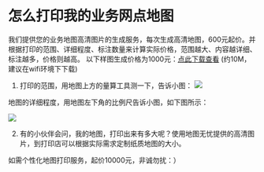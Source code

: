 # 怎么打印我的业务网点地图

我们提供您的业务地图高清图片的生成服务，每次生成高清地图，600元起价。并根据打印的范围、详细程度、标注数量来计算实际价格，范围越大、内容越详细、标注越多，价格则越高。
以下样图生成价格为1000元：[点此下载查看](http://pic.dituwuyou.com/map%2Fpicture%2F%E5%8C%97%E4%BA%AC%E5%85%AD%E7%8E%AF%E5%8C%BA%E5%9F%9F%E6%9F%90%E4%B8%9A%E5%8A%A1%E7%BD%91%E7%82%B9%E5%88%86%E5%B8%83.png) (约10M，建议在wifi环境下下载)  

1. 打印的范围，用地图上方的量算工具测一下，告诉小图：
![](http://pic.dituwuyou.com/map%2Fpicture%2F2015-10-24_10-34-48.jpg)

地图的详细程度，用地图左下角的比例尺告诉小图，如下图所示：

![](http://pic.dituwuyou.com/map%2Fpicture%2F2015-10-24_10-02-26.jpg)

2. 有的小伙伴会问，我的地图，打印出来有多大呢？使用地图无忧提供的高清图片，到打印店可以根据实际需求定制纸质地图的大小。

如需个性化地图打印服务，起价10000元，非诚勿扰：）

